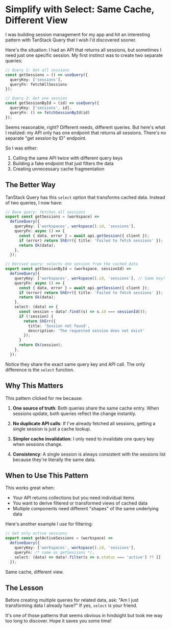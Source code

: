 # Simplify with Select: Same Cache, Different View

I was building session management for my app and hit an interesting pattern with TanStack Query that I wish I'd discovered sooner.

Here's the situation: I had an API that returns all sessions, but sometimes I need just one specific session. My first instinct was to create two separate queries:

```typescript
// Query 1: Get all sessions
const getSessions = () => useQuery({
  queryKey: ['sessions'],
  queryFn: fetchAllSessions
});

// Query 2: Get one session
const getSessionById = (id) => useQuery({
  queryKey: ['sessions', id],
  queryFn: () => fetchSessionById(id)
});
```

Seems reasonable, right? Different needs, different queries. But here's what I realized: my API only has one endpoint that returns all sessions. There's no separate "get session by ID" endpoint.

So I was either:
1. Calling the same API twice with different query keys
2. Building a fake endpoint that just filters the data
3. Creating unnecessary cache fragmentation

## The Better Way

TanStack Query has this `select` option that transforms cached data. Instead of two queries, I now have:

```typescript
// Base query: fetches all sessions
export const getSessions = (workspace) =>
  defineQuery({
    queryKey: ['workspaces', workspace().id, 'sessions'],
    queryFn: async () => {
      const { data, error } = await api.getSession({ client });
      if (error) return ShErr({ title: 'Failed to fetch sessions' });
      return Ok(data);
    },
  });

// Derived query: selects one session from the cached data
export const getSessionById = (workspace, sessionId) =>
  defineQuery({
    queryKey: ['workspaces', workspace().id, 'sessions'], // Same key!
    queryFn: async () => {
      const { data, error } = await api.getSession({ client });
      if (error) return ShErr({ title: 'Failed to fetch sessions' });
      return Ok(data);
    },
    select: (data) => {
      const session = data?.find((s) => s.id === sessionId());
      if (!session) {
        return ShErr({ 
          title: 'Session not found',
          description: 'The requested session does not exist' 
        });
      }
      return Ok(session);
    },
  });
```

Notice they share the exact same query key and API call. The only difference is the `select` function.

## Why This Matters

This pattern clicked for me because:

1. **One source of truth**: Both queries share the same cache entry. When sessions update, both queries reflect the change instantly.

2. **No duplicate API calls**: If I've already fetched all sessions, getting a single session is just a cache lookup.

3. **Simpler cache invalidation**: I only need to invalidate one query key when sessions change.

4. **Consistency**: A single session is always consistent with the sessions list because they're literally the same data.

## When to Use This Pattern

This works great when:
- Your API returns collections but you need individual items
- You want to derive filtered or transformed views of cached data
- Multiple components need different "shapes" of the same underlying data

Here's another example I use for filtering:

```typescript
// Get only active sessions
export const getActiveSessions = (workspace) =>
  defineQuery({
    queryKey: ['workspaces', workspace().id, 'sessions'],
    queryFn: /* same as getSessions */,
    select: (data) => data?.filter(s => s.status === 'active') ?? []
  });
```

Same cache, different view.

## The Lesson

Before creating multiple queries for related data, ask: "Am I just transforming data I already have?" If yes, `select` is your friend.

It's one of those patterns that seems obvious in hindsight but took me way too long to discover. Hope it saves you some time!